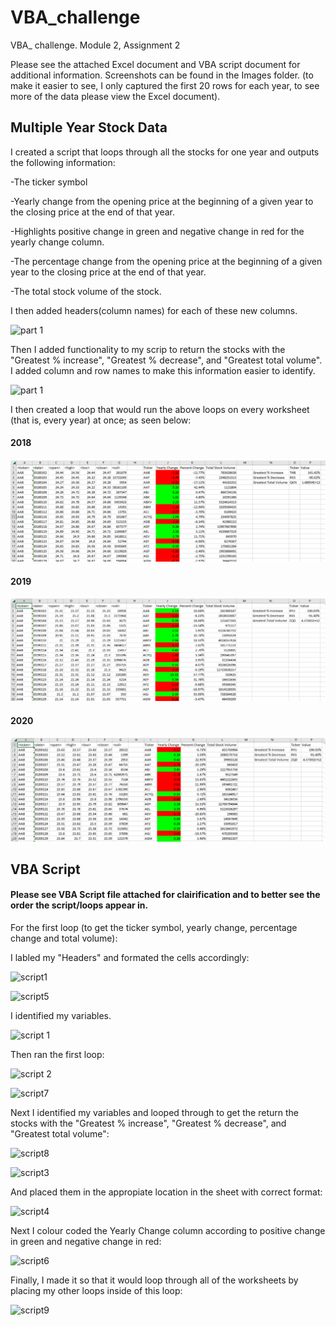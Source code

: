 # VBA_challenge
VBA_ challenge. Module 2, Assignment 2

Please see the attached Excel document and VBA script document for additional information. 
Screenshots can be found in the Images folder. (to make it easier to see, I only captured the first 20 rows for each year, to see more of the data please view the Excel document).


## Multiple Year Stock Data

I created a script that loops through all the stocks for one year and outputs the following information:

-The ticker symbol

-Yearly change from the opening price at the beginning of a given year to the closing price at the end of that year.

-Highlights positive change in green and negative change in red for the yearly change column.

-The percentage change from the opening price at the beginning of a given year to the closing price at the end of that year.

-The total stock volume of the stock. 

I then added headers(column names) for each of these new columns.

![part 1](https://user-images.githubusercontent.com/120147552/210837701-63289e13-ed97-4b86-b3d6-58635cd27424.png)

Then I added functionality to my scrip to return the stocks with the "Greatest % increase", "Greatest % decrease", and "Greatest total volume". 
I added column and row names to make this information easier to identify.

![part 1](https://user-images.githubusercontent.com/120147552/210837717-04a0de07-ac1b-4714-a104-6212412830d9.png)

I then created a loop that would run the above loops on every worksheet (that is, every year) at once; as seen below:

#### 2018

![2018](https://github.com/BrendaWardhaugh/VBA_challenge/blob/main/Images/2018.png)

#### 2019

![2019](https://github.com/BrendaWardhaugh/VBA_challenge/blob/main/Images/2019.png)

#### 2020

![2020](https://github.com/BrendaWardhaugh/VBA_challenge/blob/main/Images/2020.png)


## VBA Script
#### Please see VBA Script file attached for clairification and to better see the order the script/loops appear in.

For the first loop (to get the ticker symbol, yearly change, percentage change and total volume): 

I labled my "Headers" and formated the cells accordingly:

![script1](https://user-images.githubusercontent.com/120147552/210845003-ceec3741-4705-436f-8066-2c8b0638791c.png)

![script5](https://user-images.githubusercontent.com/120147552/210845691-a2ec4511-e326-42f2-851a-ad805086b1ef.png)

I identified my variables. 

![script 1](https://user-images.githubusercontent.com/120147552/210844205-6ff20191-fbdb-4b93-ab86-45017b3a7a8c.png)

Then ran the first loop:

![script 2](https://user-images.githubusercontent.com/120147552/210844701-d88619f6-8eaf-4dc3-8224-37f63b95e222.png)

![script7](https://user-images.githubusercontent.com/120147552/210846384-308c0852-7394-43a2-abaf-85c436acb2d9.png)

Next I identified my variables and looped through to get the return the stocks with the "Greatest % increase", "Greatest % decrease", and "Greatest total volume":

![script8](https://user-images.githubusercontent.com/120147552/210846845-73dd7181-6773-4b00-bf42-dc812f6bc210.png)

![script3](https://user-images.githubusercontent.com/120147552/210845229-5a16b38a-9e59-4aa6-bcc3-67a6219ed11f.png)

And placed them in the appropiate location in the sheet with correct format:

![script4](https://user-images.githubusercontent.com/120147552/210845515-a8472897-1d6d-4ab6-8080-a63f16082c34.png)

Next I colour coded the Yearly Change column according to positive change in green and negative change in red:

![script6](https://user-images.githubusercontent.com/120147552/210846234-870dc1b7-0d3c-4ce2-b5c4-4bc434aeec61.png)

Finally, I made it so that it would loop through all of the worksheets by placing my other loops inside of this loop:

![script9](https://user-images.githubusercontent.com/120147552/210847244-edf0861a-0cb0-4e63-a7c0-a9a86f253f2a.png)

